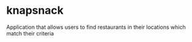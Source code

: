 # knapsnack
Application that allows users to find restaurants in their locations which match their criteria
